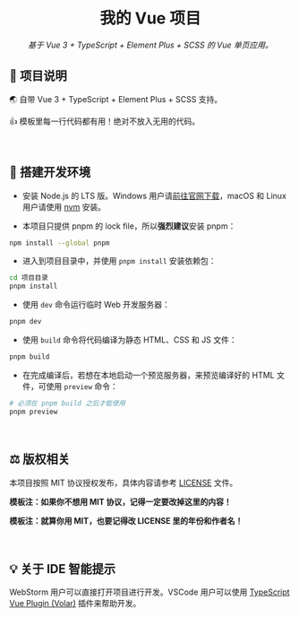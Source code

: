 <h1 align="center">我的 Vue 项目</h1>
<p align="center"><i>基于 Vue 3 + TypeScript + Element Plus + SCSS 的 Vue 单页应用。</i></p>

## 📖 项目说明

🌏 自带 Vue 3 + TypeScript + Element Plus + SCSS 支持。

👍 模板里每一行代码都有用！绝对不放入无用的代码。

<br>

## 💼 搭建开发环境

- 安装 Node.js 的 LTS 版。Windows 用户请[前往官网下载](https://nodejs.org/zh-cn/download)，macOS 和 Linux 用户请使用 [nvm](https://github.com/nvm-sh/nvm) 安装。
  
- 本项目只提供 pnpm 的 lock file，所以<b>强烈建议</b>安装 pnpm：

```bash
npm install --global pnpm
```

- 进入到项目目录中，并使用 `pnpm install` 安装依赖包：

```bash
cd 项目目录
pnpm install
```

- 使用 `dev` 命令运行临时 Web 开发服务器：

```bash
pnpm dev
```

- 使用 `build` 命令将代码编译为静态 HTML、CSS 和 JS 文件：

```bash
pnpm build
```

- 在完成编译后，若想在本地启动一个预览服务器，来预览编译好的 HTML 文件，可使用 `preview` 命令：

```bash
# 必须在 pnpm build 之后才能使用
pnpm preview
```

<br>

## ⚖️ 版权相关

本项目按照 MIT 协议授权发布，具体内容请参考 [LICENSE](LICENSE) 文件。

**模板注：如果你不想用 MIT 协议，记得一定要改掉这里的内容！**

**模板注：就算你用 MIT，也要记得改 LICENSE 里的年份和作者名！**

<br>

## 💡 关于 IDE 智能提示

WebStorm 用户可以直接打开项目进行开发。VSCode 用户可以使用 [TypeScript Vue Plugin (Volar)](https://marketplace.visualstudio.com/items?itemName=Vue.vscode-typescript-vue-plugin) 插件来帮助开发。
